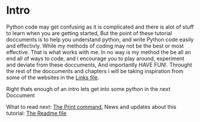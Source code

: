 # Intro
Python code may get confusing as it is complicated and there is alot of stuff to learn when you are getting started, 
But the point of these tutorial doccuments is to help you understand python, and write Python code easily and effectivly. While my methods of coding may not be the best or most 
effective. That is what works with me. In no way is my method the be all an end all of ways to code, and i encourage you to play around, experiment and deviate from these doccuments, And importantly HAVE FUN!. 
Throught the rest of the doccuments and chapters i will be taking inspiration from some of the websites in the [Links file](../Links.md).

Right thats enough of an intro lets get into some python in the next Doccument



What to read next: [The Print command](2-print.md), News and updates about this tutorial: [The Readme file](../README.md)
